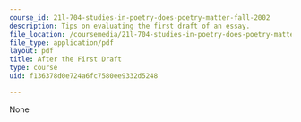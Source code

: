 ```yaml
---
course_id: 21l-704-studies-in-poetry-does-poetry-matter-fall-2002
description: Tips on evaluating the first draft of an essay.
file_location: /coursemedia/21l-704-studies-in-poetry-does-poetry-matter-fall-2002/f136378d0e724a6fc7580ee9332d5248_afterthedraftpoems.pdf
file_type: application/pdf
layout: pdf
title: After the First Draft
type: course
uid: f136378d0e724a6fc7580ee9332d5248

---
```

None